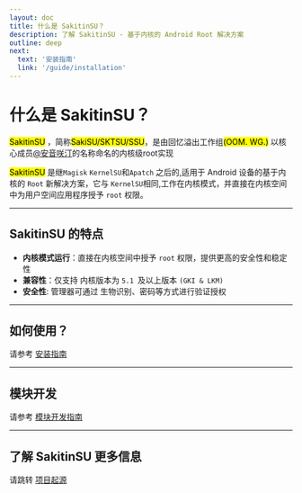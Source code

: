 ```yaml
---
layout: doc
title: 什么是 SakitinSU？
description: 了解 SakitinSU - 基于内核的 Android Root 解决方案
outline: deep
next:
  text: '安装指南'
  link: '/guide/installation'
---
```


# 什么是 SakitinSU？

<mark>SakitinSU</mark> ，简称<mark>SakiSU/SKTSU/SSU</mark>，是由回忆溢出工作组<mark>(OOM. WG.)</mark>
以核心成员[@安音咲汀](https://github.com/GunRain)的名称命名的内核级root实现

<mark>SakitinSU</mark> 是继`Magisk` `KernelSU`和`Apatch` 之后的,适用于 Android 设备的基于内核的 `Root` 新解决方案，它与
`KernelSU`相同,工作在内核模式，并直接在内核空间中为用户空间应用程序授予 `root` 权限。

---

## SakitinSU 的特点

- **内核模式运行**：直接在内核空间中授予 `root` 权限，提供更高的安全性和稳定性
- **兼容性**：仅支持 内核版本为 `5.1 `及以上版本 `(GKI & LKM)`
- **安全性**: 管理器可通过 生物识别、密码等方式进行验证授权

---

## 如何使用？

请参考 [安装指南](installation.md)

---

## 模块开发

请参考 [模块开发指南](../development/module-development.md)

---

## 了解 SakitinSU 更多信息

请跳转 [项目起源](../about/origin.md)
